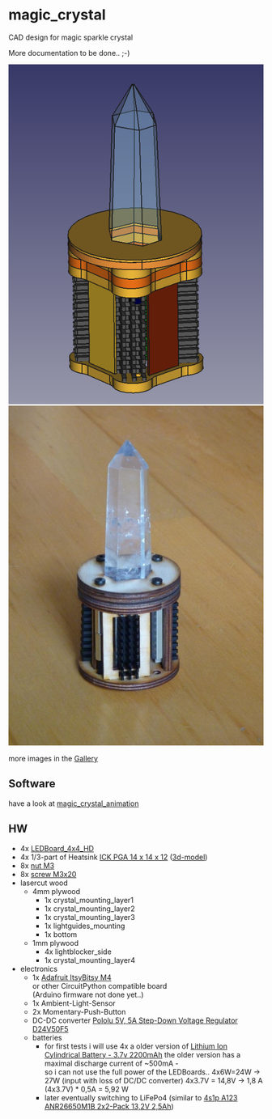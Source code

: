 <!--lint disable list-item-indent-->
<!--lint disable list-item-bullet-indent-->

# magic_crystal
CAD design for magic sparkle crystal

More documentation to be done.. ;-)

![magic crystal](export/magic_crystal_3d.png)
![first fit-test](pictures/P1700545_small.jpg)

more images in the [Gallery](gallery.md)

## Software
have a look at [magic_crystal_animation](https://github.com/s-light/magic_crystal_animation)

## HW
- 4x [LEDBoard_4x4_HD](https://github.com/s-light/LEDBoard_4x4_HD)
- 4x 1/3-part of Heatsink [ICK PGA 14 x 14 x 12](https://www.fischerelektronik.de/web_fischer/de_DE/K%C3%BChlk%C3%B6rper/B01/K%C3%BChlk%C3%B6rper%20f%C3%BCr%20PGA/PR/ICKPGA14x14x12_/parameters/index.xhtml/) ([3d-model](https://github.com/s-light/LEDBoard_4x4_16bit/tree/master/parts/mechanical))
- 8x [nut M3](https://www.wegertseder.com/ArticleDetails.aspx?ANR=4445-100)
- 8x [screw M3x20](https://www.wegertseder.com/ArticleDetails.aspx?AKNUM=2588&Diameter=3)
- lasercut wood
    - 4mm plywood
        - 1x crystal_mounting_layer1
        - 1x crystal_mounting_layer2
        - 1x crystal_mounting_layer3
        - 1x lightguides_mounting
        - 1x bottom
    - 1mm plywood
        - 4x lightblocker_side
        - 1x crystal_mounting_layer4
- electronics
    - 1x [Adafruit ItsyBitsy M4](https://learn.adafruit.com/introducing-adafruit-itsybitsy-m4)  
    or other CircuitPython compatible board   
    (Arduino firmware not done yet..)
    - 1x Ambient-Light-Sensor
    - 2x Momentary-Push-Button
    - DC-DC converter [Pololu 5V, 5A Step-Down Voltage Regulator D24V50F5](https://www.pololu.com/product/2851)
    - batteries
        - for first tests i will use 4x a older version of [Lithium Ion Cylindrical Battery - 3.7v 2200mAh](https://www.exp-tech.de/en/accessories/batteries/lipo/7391/lithium-ion-cylindrical-battery-3.7v-2200mah?c=1191)
        the older version has a maximal discharge current of ~500mA -  
        so i can not use the full power of the LEDBoards..
        4x6W=24W → 27W (input with loss of DC/DC converter)
        4x3.7V = 14,8V → 1,8 A
        (4x3.7V) * 0,5A = 5,92 W
        - later eventually switching to LiFePo4 (similar to [4s1p A123 ANR26650M1B 2x2-Pack 13,2V 2,5Ah](https://www.asn-shop.de/4s1p-A123-ANR26650M1B-2x2-Pack-132V-25Ah))
